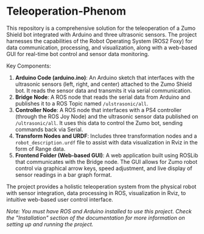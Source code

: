 # Teleoperation-Phenom

This repository is a comprehensive solution for the teleoperation of a Zumo Shield bot integrated with Arduino and three ultrasonic sensors. The project harnesses the capabilities of the Robot Operating System (ROS2 Foxy) for data communication, processing, and visualization, along with a web-based GUI for real-time bot control and sensor data monitoring.

Key Components:
1. **Arduino Code (arduino.ino)**: An Arduino sketch that interfaces with the ultrasonic sensors (left, right, and center) attached to the Zumo Shield bot. It reads the sensor data and transmits it via serial communication.
2. **Bridge Node**: A ROS node that reads the serial data from Arduino and publishes it to a ROS Topic named `/ulstrasonic/all`.
3. **Controller Node**: A ROS node that interfaces with a PS4 controller (through the ROS Joy Node) and the ultrasonic sensor data published on `/ultrasonic/all`. It uses this data to control the Zumo bot, sending commands back via Serial.
4. **Transform Nodes and URDF**: Includes three transformation nodes and a `robot_description.urdf` file to assist with data visualization in Rviz in the form of Range data.
5. **Frontend Folder (Web-based GUI)**: A web application built using ROSLib that communicates with the Bridge node. The GUI allows for Zumo robot control via graphical arrow keys, speed adjustment, and live display of sensor readings in a bar graph format.

The project provides a holistic teleoperation system from the physical robot with sensor integration, data processing in ROS, visualization in Rviz, to intuitive web-based user control interface.

*Note: You must have ROS and Arduino installed to use this project. Check the "Installation" section of the documentation for more information on setting up and running the project.*
